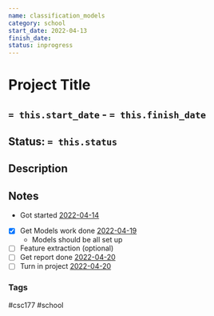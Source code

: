 ```yaml
---
name: classification_models
category: school
start_date: 2022-04-13
finish_date:
status: inprogress
---
```

# Project Title
## `= this.start_date` - `= this.finish_date`
## Status: `= this.status`
## Description

## Notes
- Got started [2022-04-14](../Daily_Notes/2022-04-14.md)
- [x] Get Models work done [2022-04-19](../Daily_Notes/2022-04-19.md)
	- Models should be all set up
- [ ] Feature extraction (optional)
- [ ] Get report done [2022-04-20](../Daily_Notes/2022-04-19.md)
- [ ] Turn in project [2022-04-20](../Daily_Notes/2022-04-19.md)

### Tags
#csc177 #school 